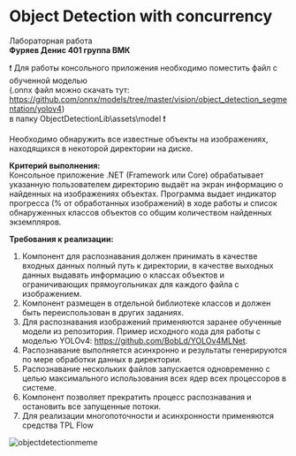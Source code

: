 # Object Detection with concurrency
Лабораторная работа <br />
**Фуряев Денис 401 группа ВМК**

:heavy_exclamation_mark: Для работы консольного приложения необходимо поместить файл с обученной моделью <br />(.onnx файл можно скачать тут: https://github.com/onnx/models/tree/master/vision/object_detection_segmentation/yolov4) <br /> в папку ObjectDetectionLib\assets\model 
 :heavy_exclamation_mark:

Необходимо обнаружить все известные объекты на изображениях, находящихся в некоторой директории на диске.  

**Критерий выполнения:**  <br />
  Консольное приложение .NET (Framework или Core) обрабатывает указанную пользователем директорию выдаёт на экран информацию о найденных на изображениях объектах. 
Программа выдает индикатор прогресса (% от обработанных изображений) в ходе работы и список обнаруженных классов объектов со общим количеством найденных экземпляров. 

**Требования к реализации:** <br />
1) Компонент для распознавания должен принимать в качестве входных данных полный путь к директории, в качестве выходных данных выдавать информацию о классах объектов и ограничивающих прямоугольниках для каждого файла с изображением. 
2) Компонент размещен в отдельной библиотеке классов и должен быть переиспользован в других заданиях. 
3) Для распознавания изображений применяются заранее обученные модели из репозитория. Пример исходного кода для работы с моделью YOLOv4: https://github.com/BobLd/YOLOv4MLNet. 
4) Распознавание выполняется асинхронно и результаты генерируются по мере обработки данных в директории. 
5) Распознавание нескольких файлов запускается одновременно с целью максимального использования всех ядер всех процессоров в системе. 
6) Компонент позволяет прекратить процесс распознавания и остановить все запущенные потоки. 
7) Для реализации многопоточности и асинхронности применяются средства TPL Flow 


![objectdetectionmeme](https://user-images.githubusercontent.com/65111871/134655343-7084386a-476d-4b51-9883-a2e241c1ce3f.png)
